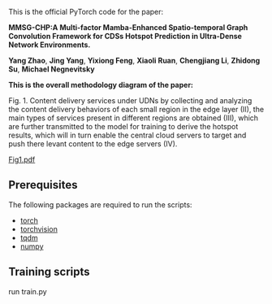 This is the official PyTorch code for the paper:

**MMSG-CHP:A Multi-factor Mamba-Enhanced Spatio-temporal Graph Convolution Framework for CDSs Hotspot Prediction in Ultra-Dense Network Environments.**

**Yang Zhao**, **Jing Yang**,  **Yixiong Feng**,  **Xiaoli Ruan**,  **Chengjiang Li**, **Zhidong Su**, **Michael Negnevitsky**

**This is the overall methodology diagram of the paper:**

Fig. 1.  Content delivery services under UDNs by collecting and analyzing the content delivery behaviors of each small region in the edge layer (II), the main types of services present in different regions are obtained (III), which are further transmitted to the model for training to derive the hotspot results, which will in turn enable the central cloud servers to target and push there levant content to the edge servers (IV).


[Fig1.pdf](https://github.com/user-attachments/files/20079727/Fig1.pdf)



## Prerequisites
The following packages are required to run the scripts:

- [torch](https://github.com/pytorch/pytorch)
- [torchvision](https://github.com/pytorch/vision)
- [tqdm](https://github.com/tqdm/tqdm)
- [numpy](https://github.com/numpy/numpy)

## Training scripts

run train.py



